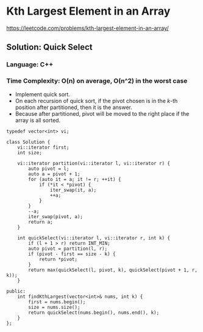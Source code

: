 # Kth Largest Element in an Array
https://leetcode.com/problems/kth-largest-element-in-an-array/

## Solution: Quick Select
### Language: C++
### Time Complexity: O(n) on average, O(n^2) in the worst case

*   Implement quick sort.
*   On each recursion of quick sort, if the pivot chosen is in the *k*-th position after partitioned, then it is the answer.
*   Because after partitioned, pivot will be moved to the right place if the array is all sorted. 

```
typedef vector<int> vi;

class Solution {
    vi::iterator first;
    int size;
    
    vi::iterator partition(vi::iterator l, vi::iterator r) {
        auto pivot = l;
        auto a = pivot + 1;
        for (auto it = a; it != r; ++it) {
            if (*it < *pivot) {
                iter_swap(it, a);
                ++a;
            }
        }
        --a;
        iter_swap(pivot, a);
        return a;
    }
    
    int quickSelect(vi::iterator l, vi::iterator r, int k) {
        if (l + 1 > r) return INT_MIN;
        auto pivot = partition(l, r);
        if (pivot - first == size - k) {
            return *pivot;
        }
        return max(quickSelect(l, pivot, k), quickSelect(pivot + 1, r, k)); 
    }
    
public:
    int findKthLargest(vector<int>& nums, int k) {
        first = nums.begin();
        size = nums.size();
        return quickSelect(nums.begin(), nums.end(), k);
    }
};
```

